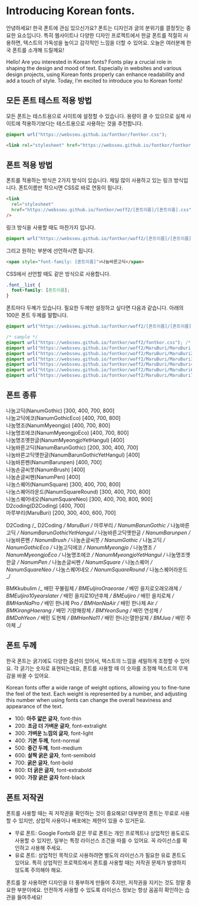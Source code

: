 # Introducing Korean fonts.

안녕하세요! 한국 폰트에 관심 있으신가요? 폰트는 디자인과 글의 분위기를 결정짓는 중요한 요소입니다.
특히 웹사이트나 다양한 디자인 프로젝트에서 한글 폰트를 적절히 사용하면, 텍스트의 가독성을 높이고 감각적인 느낌을 더할 수 있어요.
오늘은 여러분께 한국 폰트를 소개해 드릴께요!

Hello! Are you interested in Korean fonts? Fonts play a crucial role in shaping the design and mood of text. Especially in websites and various design projects, using Korean fonts properly can enhance readability and add a touch of style. Today, I’m excited to introduce you to Korean fonts!

## 모든 폰트 테스트 적용 방법

모든 폰트는 테스트용으로 사이트에 설정할 수 있습니다. 용량이 클 수 있으므로 실제 사이트에 적용하기보다는 테스트용으로 사용하는 것을 추천합니다.

```css
@import url("https://websseu.github.io/fontkor/fontkor.css");
```

```html
<link rel="stylesheet" href="https://websseu.github.io/fontkor/fontkor.css" />
```

## 폰트 적용 방법

폰트를 적용하는 방식은 2가지 방식이 있습니다.
제일 많이 사용하고 있는 링크 방식입니다. 폰트이름만 적으시면 CSS로 바로 연동이 됩니다.

```html
<link
  rel="stylesheet"
  href="https://websseu.github.io/fontkor/woff2/[폰트이름]/[폰트이름].css"
/>
```

링크 방식을 사용할 때도 마찬가지 입니다.

```css
@import url("https://websseu.github.io/fontkor/woff2/[폰트이름]/[폰트이름].css");
```

그리고 원하는 부분에 선언하시면 됩니다.

```html
<span style="font-family: [폰트이름]">나눔바른고딕</span>
```

CSS에서 선언할 때도 같은 방식으로 사용합니다.

```css
.font__list {
  font-family: [폰트이름];
}
```

폰트마다 두꼐가 있습니다.
필요한 두께만 설정하고 싶다면 다음과 같습니다. 아래의 100은 폰트 두께를 말합니다.

```css
@import url("https://websseu.github.io/fontkor/woff2/[폰트이름]/[폰트이름][100].css");
```

```css
/* sample */
@import url("https://websseu.github.io/fontkor/woff2/fontkor.css"); /* 모든 폰트를 적용할 수 있음. 테스트용 */
@import url("https://websseu.github.io/fontkor/woff2/MaruBuri/MaruBuri.css"); /* 마루부리 폰트를 적용함[200, 300, 400, 600, 700] */
@import url("https://websseu.github.io/fontkor/woff2/MaruBuri/MaruBuri200.css"); /* 마루부리 폰트 두께 200만 적용 */
@import url("https://websseu.github.io/fontkor/woff2/MaruBuri/MaruBuri300.css"); /* 마루부리 폰트 두께 300만 적용 */
@import url("https://websseu.github.io/fontkor/woff2/MaruBuri/MaruBuri400.css"); /* 마루부리 폰트 두께 400만 적용 */
@import url("https://websseu.github.io/fontkor/woff2/MaruBuri/MaruBuri600.css"); /* 마루부리 폰트 두께 600만 적용 */
@import url("https://websseu.github.io/fontkor/woff2/MaruBuri/MaruBuri700.css"); /* 마루부리 폰트 두께 700만 적용 */
```

## 폰트 종류

나눔고딕(NanumGothic) [300, 400, 700, 800]  
나눔고딕에코(NanumGothicEco) [400, 700, 800]  
나눔명조(NanumMyeongjo) [400, 700, 800]  
나눔명조에코(NanumMyeongjoEco) [400, 700, 800]  
나눔명조옛한글(NanumMyeongjoYetHangul) [400]  
나눔바른고딕(NanumBarunGothic) [200, 300, 400, 700]  
나눔바른고딕옛한글(NanumBarunGothicYetHangul) [400]  
나눔바른펜(NanumBarunpen) [400, 700]  
나눔손글씨붓(NanumBrush) [400]  
나눔손글씨펜(NanumPen) [400]  
나눔스퀘어(NanumSquare) [300, 400, 700, 800]  
나눔스퀘어라운드(NanumSquareRound) [300, 400, 700, 800]  
나눔스퀘어네오(NanumSquareNeo) [300, 400, 700, 800, 900]  
D2coding(D2Coding) [400, 700]  
마루부리(MaruBuri) [200, 300, 400, 600, 700]

D2Coding /_ D2Coding _/
MaruBuri /_ 마루부리 _/
NanumBarunGothic /_ 나눔바른고딕 _/
NanumBarunGothicYetHangul /_ 나눔바른고딕옛한글 _/
NanumBarunpen /_ 나눔바른펜 _/
NanumBrush /_ 나눔손글씨붓 _/
NanumGothic /_ 나눔고딕 _/
NanumGothicEco /_ 나눔고딕에코 _/
NanumMyeongjo /_ 나눔명조 _/
NanumMyeongjoEco /_ 나눔명조에코 _/
NanumMyeongjoYetHangul /_ 나눔명조옛한글 _/
NanumPen /_ 나눔손글씨펜 _/
NanumSquare /_ 나눔스퀘어 _/
NanumSquareNeo /_ 나눔스퀘어네오 _/
NanumSquareRound /_ 나눔스퀘어라운드 _/

BMKkubulim /_ 배민 꾸불림체 _/
BMEuljiroOraeorae /_ 배민 을지로오래오래체 _/
BMEuljiro10yearslater /_ 배민 을지로10년후체 _/
BMEuljiro /_ 배민 을지로체 _/
BMHanNaPro /_ 배민 한나체 Pro _/
BMHanNaAir /_ 배민 한나체 Air _/
BMKirangHaerang /_ 배민 기랑해랑체 _/
BMYeonSung /_ 배민 연성체 _/
BMDohYeon /_ 배민 도현체 _/
BMHanNa11 /_ 배민 한나는열한살체 _/
BMJua /_ 배민 주아체 _/

## 폰트 두께

한국 폰트는 굵기에도 다양한 옵션이 있어서, 텍스트의 느낌을 세밀하게 조정할 수 있어요. 각 굵기는 숫자로 표현되는데요, 폰트를 사용할 때 이 숫자를 조정해 텍스트의 무게감을 바꿀 수 있어요.

Korean fonts offer a wide range of weight options, allowing you to fine-tune the feel of the text. Each weight is represented by a number, and adjusting this number when using fonts can change the overall heaviness and appearance of the text.

- 100: <b>아주 얇은 글자</b>, font-thin
- 200: <b>조금 더 가벼운 글자</b>, font-extralight
- 300: <b>가벼운 느낌의 글자</b>, font-light
- 400: <b>기본 두께</b>, font-normal
- 500: <b>중간 두께</b>, font-medium
- 600: <b>살짝 굵은 글자</b>, font-semibold
- 700: <b>굵은 글자</b>, font-bold
- 800: <b>더 굵은 글자</b>, font-extrabold
- 900: <b>가장 굵은 글자</b> font-black

## 폰트 저작권

폰트를 사용할 때는 꼭 저작권을 확인하는 것이 중요해요! 대부분의 폰트는 무료로 사용할 수 있지만, 상업적 사용이나 배포에는 제한이 있을 수 있거든요.

- 무료 폰트: Google Fonts와 같은 무료 폰트는 개인 프로젝트나 상업적인 용도로도 사용할 수 있지만, 일부는 특정 라이선스 조건을 따를 수 있어요. 꼭 라이선스를 확인하고 사용해 주세요.
- 유료 폰트: 상업적인 목적으로 사용하려면 별도의 라이선스가 필요한 유료 폰트도 있어요. 특히 상업적인 프로젝트에서 폰트를 사용할 때는 저작권 문제가 발생하지 않도록 주의해야 해요.

폰트를 잘 사용하면 디자인을 더 풍부하게 만들어 주지만, 저작권을 지키는 것도 정말 중요한 부분이에요. 안전하게 사용할 수 있도록 라이선스 정보는 항상 꼼꼼히 확인하는 습관을 들여주세요!
